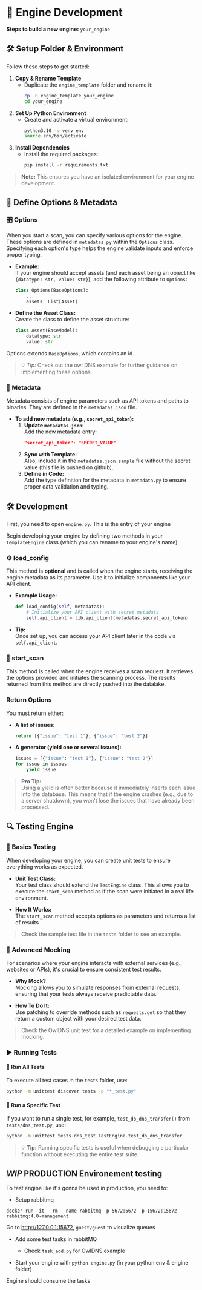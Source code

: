 # 🚀 Engine Development

**Steps to build a new engine:** `your_engine`


## 🛠️ Setup Folder & Environment

Follow these steps to get started:

1. **Copy & Rename Template**  
   - Duplicate the `engine_template` folder and rename it:
     ```bash
     cp -R engine_template your_engine
     cd your_engine
     ```
2. **Set Up Python Environment**  
   - Create and activate a virtual environment:
     ```bash
     python3.10 -m venv env
     source env/bin/activate
     ```
3. **Install Dependencies**  
   - Install the required packages:
     ```bash
     pip install -r requirements.txt
     ```

> **Note:** This ensures you have an isolated environment for your engine development.


## 🔧 Define Options & Metadata

### 🎛️ Options

When you start a scan, you can specify various options for the engine. These options are defined in `metadatas.py` within the `Options` class. Specifying each option's type helps the engine validate inputs and enforce proper typing.

- **Example:**  
  If your engine should accept assets (and each asset being an object like `{datatype: str, value: str}`), add the following attribute to `Options`:
  ```python
  class Options(BaseOptions):
      ...
      assets: List[Asset]
  ```

- **Define the Asset Class:**  
  Create the class to define the asset structure:
  ```python
  class Asset(BaseModel):
      datatype: str
      value: str
  ```

Options extends `BaseOptions`, which contains an id.

> 💡 *Tip:* Check out the owl DNS example for further guidance on implementing these options.


### 📜 Metadata

Metadata consists of engine parameters such as API tokens and paths to binaries. They are defined in the `metadatas.json` file.

- **To add new metadata (e.g., `secret_api_token`):**
  1. **Update `metadatas.json`:**  
     Add the new metadata entry:
     ```json
     "secret_api_token": "SECRET_VALUE"
     ```
  2. **Sync with Template:**  
     Also, include it in the `metadatas.json.sample` file without the secret value (this file is pushed on github).
  3. **Define in Code:**  
     Add the type definition for the metadata in `metadata.py` to ensure proper data validation and typing.

## 🛠️ Development

First, you need to open `engine.py`. This is the entry of your engine

Begin developing your engine by defining two methods in your `TemplateEngine` class (which you can rename to your engine's name):


### ⚙️ load_config

This method is **optional** and is called when the engine starts, receiving the engine metadata as its parameter. Use it to initialize components like your API client.

- **Example Usage:**
  ```python
  def load_config(self, metadatas):
      # Initialize your API client with secret metadata
      self.api_client = lib.api_client(metadatas.secret_api_token)
  ```
- **Tip:**  
  Once set up, you can access your API client later in the code via `self.api_client`.


### 🚀 start_scan

This method is called when the engine receives a scan request. It retrieves the options provided and initiates the scanning process. The results returned from this method are directly pushed into the datalake.

### Return Options

You must return either:

- **A list of issues:**
  ```python
  return [{"issue": "test 1"}, {"issue": "test 2"}]
  ```

- **A generator (yield one or several issues):**
  ```python
  issues = [{"issue": "test 1"}, {"issue": "test 2"}]
  for issue in issues:
      yield issue
  ```

> **Pro Tip:**  
> Using a yield is often better because it immediately inserts each issue into the database. This means that if the engine crashes (e.g., due to a server shutdown), you won't lose the issues that have already been processed.


## 🔍 Testing Engine

### 🧪 Basics Testing

When developing your engine, you can create unit tests to ensure everything works as expected.

- **Unit Test Class:**  
  Your test class should extend the `TestEngine` class. This allows you to execute the `start_scan` method as if the scan were initiated in a real life environment.

- **How It Works:**  
  The `start_scan` method accepts options as parameters and returns a list of results

> Check the sample test file in the `tests` folder to see an example.


### 🤖 Advanced Mocking

For scenarios where your engine interacts with external services (e.g., websites or APIs), it's crucial to ensure consistent test results.

- **Why Mock?**  
  Mocking allows you to simulate responses from external requests, ensuring that your tests always receive predictable data.

- **How To Do It:**  
  Use patching to override methods such as `requests.get` so that they return a custom object with your desired test data.

> Check the OwlDNS unit test for a detailed example on implementing mocking.

### ▶ Running Tests

<!-- > Usefull [VSCode Extension](https://marketplace.visualstudio.com/items?itemName=LittleFoxTeam.vscode-python-test-adapter) to easily run your tests -->

#### 🚀 Run All Tests

To execute all test cases in the `tests` folder, use:

```bash
python -m unittest discover tests -p "*_test.py"
```

#### 🎯 Run a Specific Test

If you want to run a single test, for example, `test_do_dns_transfer()` from `tests/dns_test.py`, use:

```bash
python -m unittest tests.dns_test.TestEngine.test_do_dns_transfer
```

> 💡 **Tip:** Running specific tests is useful when debugging a particular function without executing the entire test suite.


## *WIP* PRODUCTION Environement testing

To test engine like it's gonna be used in production, you need to:

- Setup rabbitmq
```
docker run -it --rm --name rabbitmq -p 5672:5672 -p 15672:15672 rabbitmq:4.0-management
```

Go to http://127.0.0.1:15672, `guest/guest` to visualize queues
- Add some test tasks in rabbitMQ
  - Check `task_add.py` for OwlDNS example

- Start your engine with `python engine.py` (in your python env & engine folder)

Engine should consume the tasks